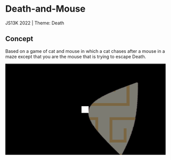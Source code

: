 # Death-and-Mouse
JS13K 2022 | Theme: Death

## Concept
Based on a game of cat and mouse in which a cat chases after a mouse in a maze except that you are the mouse that is trying to escape Death. 

![Concept 1](/concept-1.png)
